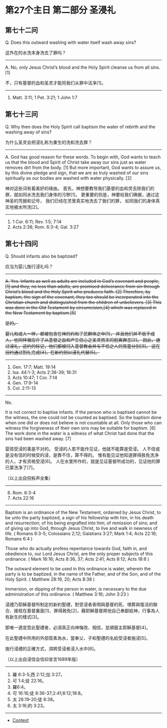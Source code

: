 # 第27个主日 第二部分 圣浸礼

## 第七十二问

Q. Does this outward washing with water itself wash away sins?

这外在的水洗本身洗去了罪吗？

---

A. No, only Jesus Christ’s blood and the Holy Spirit
cleanse us from all sins. [1]

不，只有基督的血和圣灵才能将我们从罪中洁净[1]。

---

1. Matt. 3:11; 1 Pet. 3:21; 1 John 1:7

## 第七十三问

Q. Why then does the Holy Spirit call baptism
the water of rebirth and the washing away of sins?

为什么圣灵会把浸礼称为重生的洗和洗去罪？

---

A. God has good reason for these words.
To begin with, God wants to teach us that
the blood and Spirit of Christ take away our sins
just as water removes dirt from the body. [1]
But more important,
God wants to assure us, by this divine pledge and sign,
that we are as truly washed of our sins spiritually
as our bodies are washed with water physically. [2]

神对这些词有着美好的缘由。
首先，神想要教导我们基督的血和灵去除我们的罪，就如同水洗去我们身体的污秽[1]。
更重要的则是，神要给我们确据，通过这神圣的凭据和记号，
我们已经在灵里真实地洗去了我们的罪，
如同我们的身体真实地被水所洗[2]。

---

1. 1 Cor. 6:11; Rev. 1:5; 7:14
2. Acts 2:38; Rom. 6:3-4; Gal. 3:27

## 第七十四问

Q. Should infants also be baptized?

应当为婴儿施行浸礼吗？

---

<del>
A. Yes.
Infants as well as adults
are included in God’s covenant and people, [1]
and they, no less than adults, are promised
deliverance from sin through Christ’s blood
and the Holy Spirit who produces faith. [2]
Therefore, by baptism, the sign of the covenant,
they too should be incorporated into the Christian church
and distinguished from the children of unbelievers. [3]
This was done in the Old Testament by circumcision,[4]
which was replaced in the New Testament by baptism.[5]

是的。

婴儿和成人一样，都被包含在神的约和子民群体之中[1]，
并且他们并不低于成人，也同样被应许了从基督之血和产生信心之圣灵而来的脱离罪恶[2]。
因此，通过浸礼，这约的标记，他们都被归入基督教会并与不信之人的孩童分别[3]。
这在旧约通过割礼完成[4]，在新约则以浸礼代替[5]。

</del>

---

1. Gen. 17:7; Matt. 19:14
2. Isa. 44:1-3; Acts 2:38-39; 16:31
3. Acts 10:47; 1 Cor. 7:14
4. Gen. 17:9-14
5. Col. 2:11-13

---

No.

It is not correct to baptise infants.
If the person who is baptised cannot be the witness, the one could not be counted as baptised.
So the baptism done when one did or does not believe is not countable at all.
Only those who can witness the forgiveness of their own sins may be suitable for baptism. [6]
The work done in the water is a witness of what Christ had done that the sins had been washed away. [7]

婴孩受浸的事是不对的。
受浸的人若不能作见证，他就不能算是受浸。
人不信或是没有信的时候受的浸，是靠不住，算不得的。
惟有能见证他知道罪得赦免洗净的人，才有资格受浸[6]。
人在水里所作的，就是见证基督所成功的，见证他的罪已蒙洗净了[7]。

（以上出自倪柝声全集）

---

6. Rom. 6:3-4
7. Acts 22:16

---

Baptism is an ordinance of the New Testament, ordained by Jesus Christ, to be unto the party baptized, a sign of his fellowship with him, in his death and resurrection; of his being engrafted into him; of remission of sins; and of giving up into God, through Jesus Christ, to live and walk in newness of life.
( Romans 6:3-5; Colossians 2;12; Galatians 3:27; Mark 1:4; Acts 22:16; Romans 6:4 )

Those who do actually profess repentance towards God, faith in, and obedience to, our Lord Jesus Christ, are the only proper subjects of this ordinance.
( Mark 16:16; Acts 8:36, 37; Acts 2:41; Acts 8:12; Acts 18:8 )

The outward element to be used in this ordinance is water, wherein the party is to be baptized, in the name of the Father, and of the Son, and of the Holy Spirit.
( Matthew 28:19, 20; Acts 8:38 )

Immersion, or dipping of the person in water, is necessary to the due administration of this ordinance. ( Matthew 3:16; John 3:23 )

浸禮乃耶穌基督所制定的新約聖禮，對受浸者表明與基督的死、埋葬與復活的聯合、接枝在基督裏面[1]、罪得赦免[2]，藉耶穌基督將他自己奉獻給神，行事為人有新生的樣式[3]。

那唯一適宜受此聖禮者，必須真正向神悔改、相信，並順服主耶穌基督[4]。

在此聖禮中所用的外部質素為水，當奉父、子和聖禮的名給受浸者施浸[5]。

施行浸禮的正確方式，須將受浸者浸入水中[6]。

（以上出自浸信会信仰宣言1689年版）

---

1. 羅 6:3-5;西 2:12;加 3:27。
2. 可 1:4;徒 22:16。
3. 羅6:4。
4. 可 16:16;徒 8:36-37;2:41;8:12;18:8。
5. 太 28:19-20;徒 8:38。
6. 太 3:16;約 3:23。

----

* [Context](./welcome)